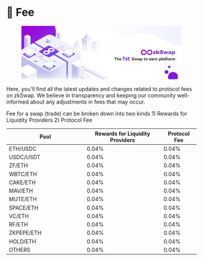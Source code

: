 # 🍣 Fee

<figure><img src="../.gitbook/assets/cover 5.jpg" alt=""><figcaption></figcaption></figure>

Here, you'll find all the latest updates and changes related to protocol fees on zkSwap. We believe in transparency and keeping our community well-informed about any adjustments in fees that may occur.

Fee for a swap (trade) can be broken down into two kinds 1) Rewards for Liquidity Providers 2) Protocol Fee

<table><thead><tr><th width="192">Pool</th><th>Rewards for Liquidity Providers</th><th>Protocol Fee</th></tr></thead><tbody><tr><td>ETH/USDC</td><td>0.04%</td><td>0.04%</td></tr><tr><td>USDC/USDT</td><td>0.04%</td><td>0.04%</td></tr><tr><td>ZF/ETH</td><td>0.04%</td><td>0.04%</td></tr><tr><td>WBTC/ETH</td><td>0.04%</td><td>0.04%</td></tr><tr><td>CAKE/ETH</td><td>0.04%</td><td>0.04%</td></tr><tr><td>MAV/ETH</td><td>0.04%</td><td>0.04%</td></tr><tr><td>MUTE/ETH</td><td>0.04%</td><td>0.04%</td></tr><tr><td>SPACE/ETH</td><td>0.04%</td><td>0.04%</td></tr><tr><td>VC/ETH</td><td>0.04%</td><td>0.04%</td></tr><tr><td>RF/ETH</td><td>0.04%</td><td>0.04%</td></tr><tr><td>ZKPEPE/ETH</td><td>0.04%</td><td>0.04%</td></tr><tr><td>HOLD/ETH</td><td>0.04%</td><td>0.04%</td></tr><tr><td>OTHERS</td><td>0.04%</td><td>0.04%</td></tr></tbody></table>
